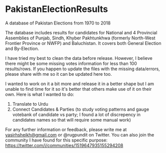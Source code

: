 # PakistanElectionResults
A database of Pakistan Elections from 1970 to 2018

The database includes results for candidates for National and 4 Provincial Assemblies of Punjab, Sindh, Khyber Pakhtunkhwa (formerly North-West Frontier Province or NWFP) and Baluchistan. It covers both General Election and By-Election. 

I have tried my best to clean the data before release. However, I believe there might be some missing votes information for less than 100 results/rows. 
If you happen to update the files with the missing data/errors, please share with me so it can be updated here too. 

I wanted to work on it a bit more and release it in a better shape but I am unable to find time for it so it's better that others make use of it on their own. Here is what I wanted to do: 
1. Translate to Urdu
2. Connect Candidates & Parties (to study voting patterns and gauge votebank of candidate vs party; I found a lot of discrepency in candidates names so that will require some manual work)

For any further information or feedback, please write me at yasirhsheikh@gmail.com or @rugpundit on Twitter. You can also join the community I have found for this specific purpose: https://twitter.com/i/communities/1519647935155294208


